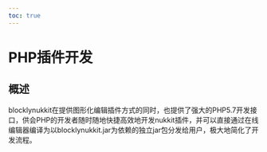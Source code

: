```yaml
---  
toc: true  
---  
```

# PHP插件开发    
## 概述  
blocklynukkit在提供图形化编辑插件方式的同时，也提供了强大的PHP5.7开发接口，供会PHP的开发者随时随地快捷高效地开发nukkit插件，并可以直接通过在线编辑器编译为以blocklynukkit.jar为依赖的独立jar包分发给用户，极大地简化了开发流程。
